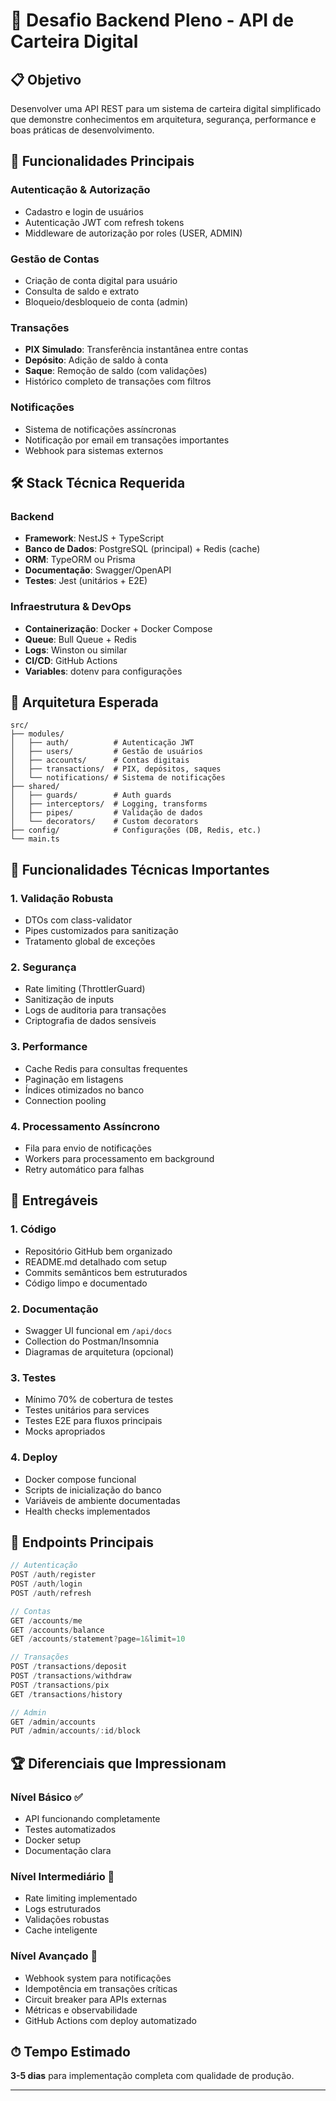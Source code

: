 # 🏦 Desafio Backend Pleno - API de Carteira Digital

## 📋 Objetivo
Desenvolver uma API REST para um sistema de carteira digital simplificado que demonstre conhecimentos em arquitetura, segurança, performance e boas práticas de desenvolvimento.

## 🎯 Funcionalidades Principais

### Autenticação & Autorização
- Cadastro e login de usuários
- Autenticação JWT com refresh tokens
- Middleware de autorização por roles (USER, ADMIN)

### Gestão de Contas
- Criação de conta digital para usuário
- Consulta de saldo e extrato
- Bloqueio/desbloqueio de conta (admin)

### Transações
- **PIX Simulado**: Transferência instantânea entre contas
- **Depósito**: Adição de saldo à conta
- **Saque**: Remoção de saldo (com validações)
- Histórico completo de transações com filtros

### Notificações
- Sistema de notificações assíncronas
- Notificação por email em transações importantes
- Webhook para sistemas externos

## 🛠 Stack Técnica Requerida

### Backend
- **Framework**: NestJS + TypeScript
- **Banco de Dados**: PostgreSQL (principal) + Redis (cache)
- **ORM**: TypeORM ou Prisma
- **Documentação**: Swagger/OpenAPI
- **Testes**: Jest (unitários + E2E)

### Infraestrutura & DevOps
- **Containerização**: Docker + Docker Compose
- **Queue**: Bull Queue + Redis
- **Logs**: Winston ou similar
- **CI/CD**: GitHub Actions
- **Variables**: dotenv para configurações

## 📐 Arquitetura Esperada

```
src/
├── modules/
│   ├── auth/          # Autenticação JWT
│   ├── users/         # Gestão de usuários
│   ├── accounts/      # Contas digitais
│   ├── transactions/  # PIX, depósitos, saques
│   └── notifications/ # Sistema de notificações
├── shared/
│   ├── guards/        # Auth guards
│   ├── interceptors/  # Logging, transforms
│   ├── pipes/         # Validação de dados
│   └── decorators/    # Custom decorators
├── config/            # Configurações (DB, Redis, etc.)
└── main.ts
```

## 🔧 Funcionalidades Técnicas Importantes

### 1. Validação Robusta
- DTOs com class-validator
- Pipes customizados para sanitização
- Tratamento global de exceções

### 2. Segurança
- Rate limiting (ThrottlerGuard)
- Sanitização de inputs
- Logs de auditoria para transações
- Criptografia de dados sensíveis

### 3. Performance
- Cache Redis para consultas frequentes
- Paginação em listagens
- Índices otimizados no banco
- Connection pooling

### 4. Processamento Assíncrono
- Fila para envio de notificações
- Workers para processamento em background
- Retry automático para falhas

## 📝 Entregáveis

### 1. Código
- Repositório GitHub bem organizado
- README.md detalhado com setup
- Commits semânticos bem estruturados
- Código limpo e documentado

### 2. Documentação
- Swagger UI funcional em `/api/docs`
- Collection do Postman/Insomnia
- Diagramas de arquitetura (opcional)

### 3. Testes
- Mínimo 70% de cobertura de testes
- Testes unitários para services
- Testes E2E para fluxos principais
- Mocks apropriados

### 4. Deploy
- Docker compose funcional
- Scripts de inicialização do banco
- Variáveis de ambiente documentadas
- Health checks implementados

## 🎪 Endpoints Principais

```typescript
// Autenticação
POST /auth/register
POST /auth/login
POST /auth/refresh

// Contas
GET /accounts/me
GET /accounts/balance
GET /accounts/statement?page=1&limit=10

// Transações
POST /transactions/deposit
POST /transactions/withdraw  
POST /transactions/pix
GET /transactions/history

// Admin
GET /admin/accounts
PUT /admin/accounts/:id/block
```

## 🏆 Diferenciais que Impressionam

### Nível Básico ✅
- API funcionando completamente
- Testes automatizados
- Docker setup
- Documentação clara

### Nível Intermediário 🌟
- Rate limiting implementado
- Logs estruturados
- Validações robustas
- Cache inteligente

### Nível Avançado 🚀
- Webhook system para notificações
- Idempotência em transações críticas  
- Circuit breaker para APIs externas
- Métricas e observabilidade
- GitHub Actions com deploy automatizado

## ⏱ Tempo Estimado
**3-5 dias** para implementação completa com qualidade de produção.

---
